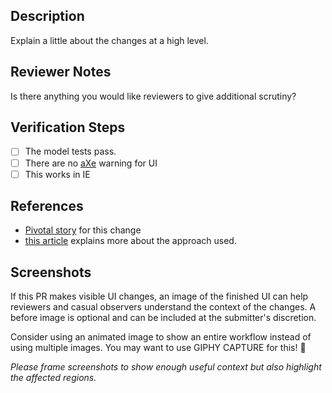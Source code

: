 
## Description

Explain a little about the changes at a high level.

## Reviewer Notes

Is there anything you would like reviewers to give additional scrutiny?

## Verification Steps

* [ ] The model tests pass.
* [ ] There are no [aXe](https://www.deque.com/products/aXe/) warning for UI
* [ ] This works in IE

## References

* [Pivotal story](tbd) for this change
* [this article](tbd) explains more about the approach used.

## Screenshots

If this PR makes visible UI changes, an image of the finished UI can help reviewers and casual
observers understand the context of the changes. A before image is optional and
can be included at the submitter's discretion.

Consider using an animated image to show an entire workflow instead of using multiple images. You may want to use GIPHY CAPTURE for this! 📸

_Please frame screenshots to show enough useful context but also highlight the affected regions._
